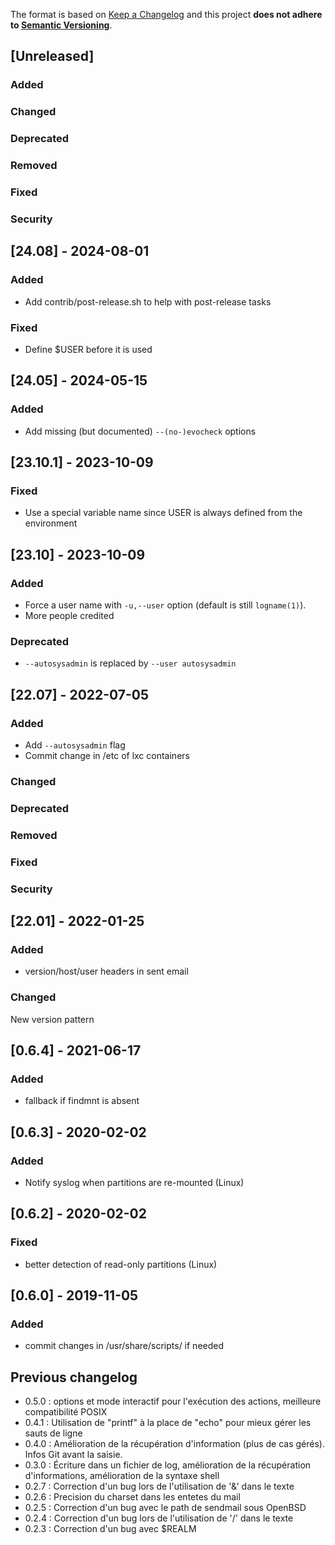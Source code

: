 The format is based on [Keep a Changelog](http://keepachangelog.com/en/1.0.0/)
and this project **does not adhere to [Semantic Versioning](http://semver.org/spec/v2.0.0.html)**.

## [Unreleased]

### Added

### Changed

### Deprecated

### Removed

### Fixed

### Security

## [24.08] - 2024-08-01

### Added

* Add contrib/post-release.sh to help with post-release tasks

### Fixed

* Define $USER before it is used

## [24.05] - 2024-05-15

### Added

* Add missing (but documented) `--(no-)evocheck` options

## [23.10.1] - 2023-10-09

### Fixed

* Use a special variable name since USER is always defined from the environment

## [23.10] - 2023-10-09

### Added

* Force a user name with `-u,--user` option (default is still `logname(1)`).
* More people credited

### Deprecated

* `--autosysadmin` is replaced by `--user autosysadmin`



## [22.07] - 2022-07-05

### Added

* Add `--autosysadmin` flag
* Commit change in /etc of lxc containers

### Changed

### Deprecated

### Removed

### Fixed

### Security

## [22.01] - 2022-01-25

### Added

* version/host/user headers in sent email

### Changed

New version pattern

## [0.6.4] - 2021-06-17

### Added

* fallback if findmnt is absent

## [0.6.3] - 2020-02-02

### Added

* Notify syslog when partitions are re-mounted (Linux)

## [0.6.2] - 2020-02-02

### Fixed

* better detection of read-only partitions (Linux)

## [0.6.0] - 2019-11-05

### Added

* commit changes in /usr/share/scripts/ if needed

## Previous changelog

* 0.5.0 : options et mode interactif pour l'exécution des actions, meilleure compatibilité POSIX
* 0.4.1 : Utilisation de "printf" à la place de "echo" pour mieux gérer les sauts de ligne
* 0.4.0 : Amélioration de la récupération d'information (plus de cas gérés). Infos Git avant la saisie.
* 0.3.0 : Écriture dans un fichier de log, amélioration de la récupération d'informations, amélioration de la syntaxe shell
* 0.2.7 : Correction d'un bug lors de l'utilisation de '&' dans le texte
* 0.2.6 : Precision du charset dans les entetes du mail
* 0.2.5 : Correction d'un bug avec le path de sendmail sous OpenBSD
* 0.2.4 : Correction d'un bug lors de l'utilisation de '/' dans le texte
* 0.2.3 : Correction d'un bug avec $REALM
